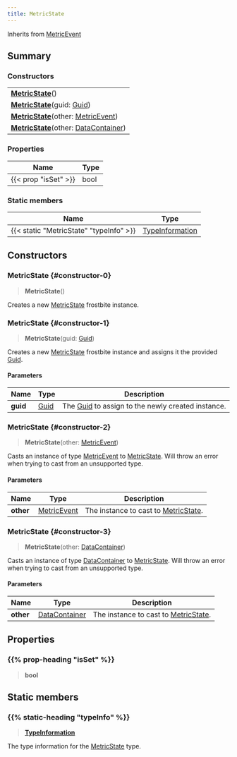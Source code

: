 ```yaml
---
title: MetricState
---
```


Inherits from [MetricEvent](/vext/ref/fb/metricevent)

## Summary

### Constructors

|  |
| --- |
| **[MetricState](#constructor-0)**() |
| **[MetricState](#constructor-1)**(guid: [Guid](/vext/ref/shared/type/guid)) |
| **[MetricState](#constructor-2)**(other: [MetricEvent](/vext/ref/fb/metricevent)) |
| **[MetricState](#constructor-3)**(other: [DataContainer](/vext/ref/shared/type/datacontainer)) |

### Properties

| Name | Type |
| ---- | ---- |
| {{< prop "isSet" >}} | bool |

### Static members

| Name | Type |
| ---- | ---- |
| {{< static "MetricState" "typeInfo" >}} | [TypeInformation](/vext/ref/shared/type/typeinformation) |

## Constructors

### MetricState {#constructor-0}

> **MetricState**()

Creates a new [MetricState](/vext/ref/fb/metricstate) frostbite instance.

### MetricState {#constructor-1}

> **MetricState**(guid: [Guid](/vext/ref/shared/type/guid))

Creates a new [MetricState](/vext/ref/fb/metricstate) frostbite instance and assigns it the provided [Guid](/vext/ref/shared/type/guid).

#### Parameters

| Name | Type | Description |
| ---- | ---- | ----------- |
| **guid** | [Guid](/vext/ref/shared/type/guid) | The [Guid](/vext/ref/shared/type/guid) to assign to the newly created instance. |

### MetricState {#constructor-2}

> **MetricState**(other: [MetricEvent](/vext/ref/fb/metricevent))

Casts an instance of type [MetricEvent](/vext/ref/fb/metricevent) to [MetricState](/vext/ref/fb/metricstate). Will throw an error when trying to cast from an unsupported type.

#### Parameters

| Name | Type | Description |
| ---- | ---- | ----------- |
| **other** | [MetricEvent](/vext/ref/fb/metricevent) | The instance to cast to [MetricState](/vext/ref/fb/metricstate). |

### MetricState {#constructor-3}

> **MetricState**(other: [DataContainer](/vext/ref/shared/type/datacontainer))

Casts an instance of type [DataContainer](/vext/ref/shared/type/datacontainer) to [MetricState](/vext/ref/fb/metricstate). Will throw an error when trying to cast from an unsupported type.

#### Parameters

| Name | Type | Description |
| ---- | ---- | ----------- |
| **other** | [DataContainer](/vext/ref/shared/type/datacontainer) | The instance to cast to [MetricState](/vext/ref/fb/metricstate). |

## Properties

### {{% prop-heading "isSet" %}}

> **bool**

## Static members

### {{% static-heading "typeInfo" %}}

> **[TypeInformation](/vext/ref/shared/type/typeinformation)**

The type information for the [MetricState](/vext/ref/fb/metricstate) type.

